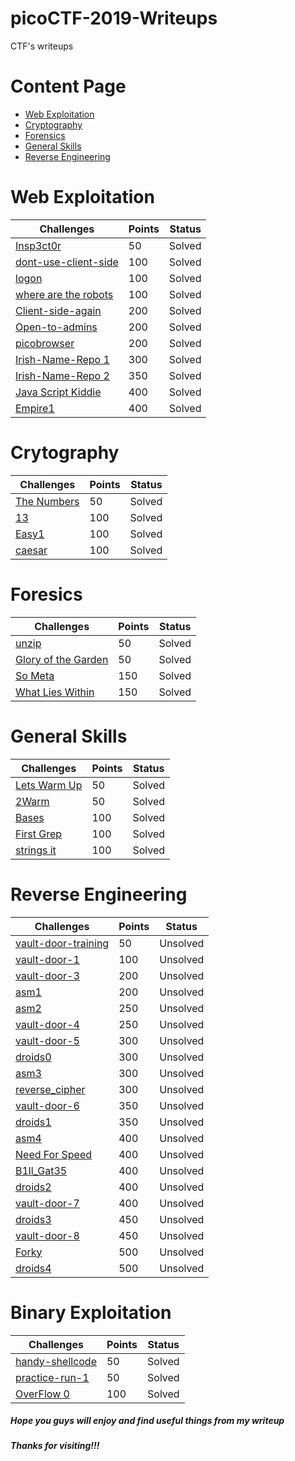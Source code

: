 # picoCTF-2019-Writeups

CTF's writeups

# Content Page

- [Web Exploitation]()
- [Cryptography]()
- [Forensics]()
- [General Skills]()
- [Reverse Engineering]()

# Web Exploitation

| Challenges               | Points | Status |
| ------------------------ | ------ | ------ |
| [Insp3ct0r]()            | 50     | Solved |
| [dont-use-client-side]() | 100    | Solved |
| [logon]()                | 100    | Solved |
| [where are the robots]() | 100    | Solved |
| [Client-side-again]()    | 200    | Solved |
| [Open-to-admins]()       | 200    | Solved |
| [picobrowser]()          | 200    | Solved |
| [Irish-Name-Repo 1]()    | 300    | Solved |
| [Irish-Name-Repo 2]()    | 350    | Solved |
| [Java Script Kiddie]()   | 400    | Solved |
| [Empire1]()              | 400    | Solved |

# Crytography

| Challenges      | Points | Status |
| --------------- | ------ | ------ |
| [The Numbers]() | 50     | Solved |
| [13]()          | 100    | Solved |
| [Easy1]()       | 100    | Solved |
| [caesar]()      | 100    | Solved |

# Foresics

| Challenges              | Points | Status |
| ----------------------- | ------ | ------ |
| [unzip]()               | 50     | Solved |
| [Glory of the Garden]() | 50     | Solved |
| [So Meta]()             | 150    | Solved |
| [What Lies Within]()    | 150    | Solved |

# General Skills

| Challenges       | Points | Status |
| ---------------- | ------ | ------ |
| [Lets Warm Up]() | 50     | Solved |
| [2Warm]()        | 50     | Solved |
| [Bases]()        | 100    | Solved |
| [First Grep]()   | 100    | Solved |
| [strings it]()   | 100    | Solved |

# Reverse Engineering

| Challenges              | Points | Status   |
| ----------------------- | ------ | -------- |
| [vault-door-training]() | 50     | Unsolved |
| [vault-door-1]()        | 100    | Unsolved |
| [vault-door-3]()        | 200    | Unsolved |
| [asm1]()                | 200    | Unsolved |
| [asm2]()                | 250    | Unsolved |
| [vault-door-4]()        | 250    | Unsolved |
| [vault-door-5]()        | 300    | Unsolved |
| [droids0]()             | 300    | Unsolved |
| [asm3]()                | 300    | Unsolved |
| [reverse_cipher]()      | 300    | Unsolved |
| [vault-door-6]()        | 350    | Unsolved |
| [droids1]()             | 350    | Unsolved |
| [asm4]()                | 400    | Unsolved |
| [Need For Speed]()      | 400    | Unsolved |
| [B1ll_Gat35]()          | 400    | Unsolved |
| [droids2]()             | 400    | Unsolved |
| [vault-door-7]()        | 400    | Unsolved |
| [droids3]()             | 450    | Unsolved |
| [vault-door-8]()        | 450    | Unsolved |
| [Forky]()               | 500    | Unsolved |
| [droids4]()             | 500    | Unsolved |

# Binary Exploitation

| Challenges          | Points | Status |
| ------------------- | ------ | ------ |
| [handy-shellcode]() | 50     | Solved |
| [practice-run-1]()  | 50     | Solved |
| [OverFlow 0]()      | 100    | Solved |

##### Hope you guys will enjoy and find useful things from my writeup

##### Thanks for visiting!!!
